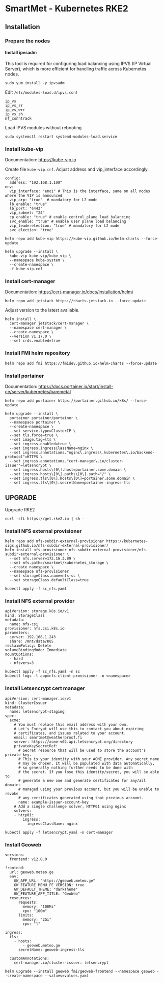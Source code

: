 # SmartMet - Kubernetes RKE2

## Installation

### Prepare the nodes

#### Install ipvsadm
This tool is required for configuring load balancing using IPVS (IP Virtual Server), which is more efficient for handling traffic across Kubernetes nodes.
```
sudo yum install -y ipvsadm
```
Edit `/etc/modules-load.d/ipvs.conf`
```
ip_vs
ip_vs_rr
ip_vs_wrr
ip_vs_sh
nf_conntrack
```

Load IPVS modules without rebooting 
```
sudo systemctl restart systemd-modules-load.service
```


### Install kube-vip
Documentation: https://kube-vip.io

Create file `kube-vip.cnf`. Adjust address and vip_interface accordingly.
```
config:
  address: "192.168.1.100"
env:
  vip_interface: "eno1" # This is the interface, same on all nodes where the VIP is announced
  vip_arp: "true"  # mandatory for L2 mode
  lb_enable: "true"
  lb_port: "6443" 
  vip_subnet: "24"
  cp_enable: "true" # enable control plane load balancing
  svc_enable: "true" # enable user plane load balancing
  vip_leaderelection: "true" # mandatory for L2 mode
  svc_election: "true"
```


```
helm repo add kube-vip https://kube-vip.github.io/helm-charts --force-update
```

```
helm upgrade --install \
  kube-vip kube-vip/kube-vip \
  --namespace kube-system \
  --create-namespace \
  -f kube-vip.cnf
```

### Install cert-manager
Documentation: https://cert-manager.io/docs/installation/helm/
```
helm repo add jetstack https://charts.jetstack.io --force-update
```

Adjust version to the latest available.
```
helm install \
  cert-manager jetstack/cert-manager \
  --namespace cert-manager \
  --create-namespace \
  --version v1.17.0 \
  --set crds.enabled=true
```

### Install FMI helm repository 
```
helm repo add fmi https://fmidev.github.io/helm-charts --force-update
```
### Install portainer
Documentation: https://docs.portainer.io/start/install-ce/server/kubernetes/baremetal

```
helm repo add portainer https://portainer.github.io/k8s/ --force-update
```

```
helm upgrade --install \
  portainer portainer/portainer \
  --namespace portainer \
  --create-namespace \
  --set service.type=ClusterIP \
  --set tls.force=true \
  --set image.tag=lts \
  --set ingress.enabled=true \
  --set ingress.ingressClassName=nginx \
  --set ingress.annotations."nginx\.ingress\.kubernetes\.io/backend-protocol"=HTTPS \
  --set ingress.annotations."cert-manager\.io/cluster-issuer"=letsencrypt \
  --set ingress.hosts\[0\].host=portainer.some.domain \
  --set ingress.hosts\[0\].paths\[0\].path="/" \
  --set ingress.tls\[0\].hosts\[0\]=portainer.some.domain \
  --set ingress.tls\[0\].secretName=portainer-ingress-tls
```

## UPGRADE

Upgrade RKE2 
```
curl -sfL https://get.rke2.io | sh -
```

### Install NFS external provisioner
```
helm repo add nfs-subdir-external-provisioner https://kubernetes-sigs.github.io/nfs-subdir-external-provisioner/
helm install nfs-provisioner nfs-subdir-external-provisioner/nfs-subdir-external-provisioner \
  --set nfs.server=172.16.3.89 \
  --set nfs.path=/smartmet/kubernetes_storage \
  --create namespace \
  --namespace nfs-provisioner
  --set storageClass.name=nfs-sc \
  --set storageClass.defaultClass=true
```
```
kubectl apply -f sc_nfs.yaml
```

### Install NFS external provider
```
apiVersion: storage.k8s.io/v1
kind: StorageClass
metadata:
  name: nfs-csi
provisioner: nfs.csi.k8s.io
parameters:
  server: 192.168.1.243
  share: /mnt/data/K8S
reclaimPolicy: Delete
volumeBindingMode: Immediate
mountOptions:
  - hard
  - nfsvers=3
```
```
kubectl apply -f sc_nfs.yaml -n sc
kubectl logs -l app=nfs-client-provisioner -n <namespace>
```

### Install Letsencrypt cert manager
```
apiVersion: cert-manager.io/v1
kind: ClusterIssuer
metadata:
  name: letsencrypt-staging
spec:
  acme:
    # You must replace this email address with your own.
    # Let's Encrypt will use this to contact you about expiring
    # certificates, and issues related to your account.
    email: smartmet@weatherproof.fi
    server: https://acme-v02.api.letsencrypt.org/directory
    privateKeySecretRef:
      # Secret resource that will be used to store the account's private key.
      # This is your identity with your ACME provider. Any secret name
      # may be chosen. It will be populated with data automatically,
      # so generally nothing further needs to be done with
      # the secret. If you lose this identity/secret, you will be able to
      # generate a new one and generate certificates for any/all domains
      # managed using your previous account, but you will be unable to revoke
      # any certificates generated using that previous account.
      name: example-issuer-account-key
    # Add a single challenge solver, HTTP01 using nginx
    solvers:
    - http01:
        ingress:
          ingressClassName: nginx
```
```
kubectl apply -f letsencrypt.yaml -n cert-manager
```

### Install Geoweb
```
versions:
  frontend: v12.0.0

frontend:
  url: geoweb.meteo.ge
  env:
    GW_APP_URL: "https://geoweb.meteo.ge"
    GW_FEATURE_MENU_FE_VERSION: true
    GW_DEFAULT_THEME: "darkTheme"
    GW_FEATURE_APP_TITLE: "GeoWeb"
  resources:
      requests:
        memory: "100Mi"
        cpu: "100m"
      limits:
        memory: "2Gi"
        cpu: "1"

ingress:
  tls:
    - hosts:
        - geoweb.meteo.ge
      secretName: geoweb-ingress-tls

  customAnnotations:
    cert-manager.io/cluster-issuer: letsencrypt
```
```
helm upgrade --install geoweb fmi/geoweb-frontend --namespace geoweb --create-namespace --values=values.yaml
```
